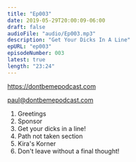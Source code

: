 ```yaml
---
title: "Ep003"
date: 2019-05-29T20:00:09-06:00
draft: false
audioFile: "audio/Ep003.mp3"
description: "Get Your Dicks In A Line"
epURL: "ep003"
episodeNumber: 003
latest: true
length: "23:24"
---
```

https://dontbemepodcast.com

paul@dontbemepodcast.com

1. Greetings
1. Sponsor
1. Get your dicks in a line!
1. Path not taken section
1. Kira's Korner
1. Don't leave without a final thought!